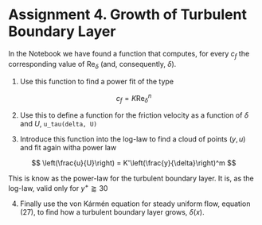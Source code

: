# Assignment 4. Growth of Turbulent Boundary Layer

In the Notebook we have found a function that computes, for every $c_f$ the corresponding value of $\text{Re}_\delta$ (and, consequently, $\delta$). 

1. Use this function to find a power fit of the type 

$$
c_f = K \text{Re}_\delta^n
$$

2.  Use this to define a function for the friction velocity as a function of $\delta$ and $U$, `u_tau(delta, U)`

3. Introduce this function into the log-law to find a cloud of points $(y,u)$ and fit again witha power law

$$ 
\left(\frac{u}{U}\right) = K'\left(\frac{y}{\delta}\right)^m
$$

This is know as the power-law for the turbulent boundary layer. It is, as the log-law, valid only for $y^+ \gtrapprox 30$

4. Finally use the von Kármén equation for steady uniform flow, equation (27), to find how a turbulent boundary layer grows, $\delta(x)$.